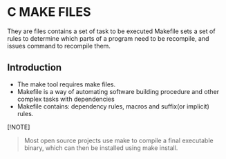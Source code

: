 # C MAKE FILES
They are files contains a set of task to be executed
Makefile sets a set of rules to determine which parts of a program need to be recompile, and issues command to recompile them.
 
## Introduction
* The make tool requires make files.
* Makefile is a way of automating software building procedure and other complex tasks with dependencies
* Makefile contains: dependency rules, macros and suffix(or implicit) rules.

[!NOTE]
> Most open source projects use make to compile a final executable binary,
> which can then be installed using make install.
